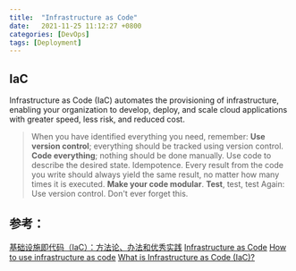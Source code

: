 ```yaml
---
title:  "Infrastructure as Code"
date:   2021-11-25 11:12:27 +0800
categories: [DevOps]
tags: [Deployment]
---
```


## IaC
Infrastructure as Code (IaC) automates the provisioning of infrastructure, enabling your organization to develop, deploy, and scale cloud applications with greater speed, less risk, and reduced cost.

> When you have identified everything you need, remember:
  **Use version control**; everything should be tracked using version control.
  **Code everything**; nothing should be done manually. Use code to describe the desired state.
  Idempotence. Every result from the code you write should always yield the same result, no matter how many times it is executed.
  **Make your code modular**.
  **Test**, test, test
  Again: Use version control. Don't ever forget this.




## 参考：

[基础设施即代码（IaC）：方法论、办法和优秀实践](https://www.cioage.com/art/202105/663077.htm)
[Infrastructure as Code](https://www.ibm.com/cloud/learn/infrastructure-as-code)
[How to use infrastructure as code](https://opensource.com/article/19/7/infrastructure-code)
[What is Infrastructure as Code (IaC)?](https://www.redhat.com/en/topics/automation/what-is-infrastructure-as-code-iac)

